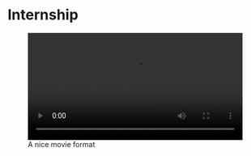 # Internship


<figure class="large">
    <div class="myvideo">
       <video  style="display:block; width:100%; height:auto;" autoplay controls loop="loop">
           <source src="./media/video1.mp4" type="video/mp4" />
       </video>
    </div>
<figcaption>A nice movie format</figcaption>
</figure>
